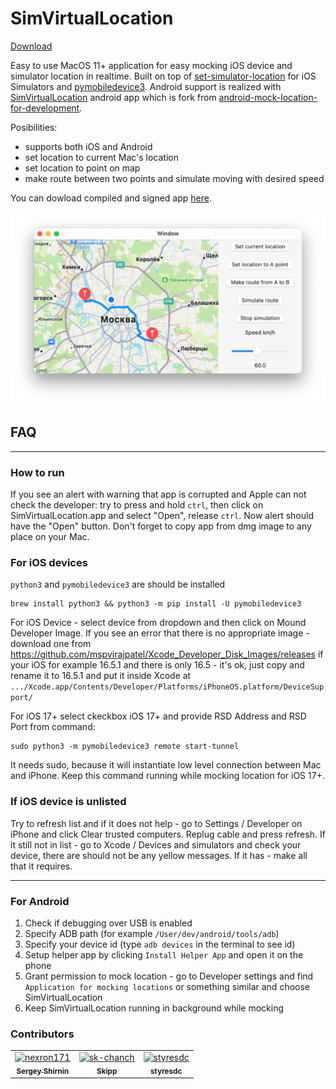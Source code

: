 # SimVirtualLocation
[Download](https://devnex.ru/download)

Easy to use MacOS 11+ application for easy mocking iOS device and simulator location in realtime. Built on top of  [set-simulator-location](https://github.com/MobileNativeFoundation/set-simulator-location) for iOS Simulators and [pymobiledevice3](https://github.com/doronz88/pymobiledevice3). Android support is realized with [SimVirtualLocation](https://github.com/nexron171/android-mock-location-for-development) android app which is fork from [android-mock-location-for-development](https://github.com/amotzte/android-mock-location-for-development).

Posibilities:
- supports both iOS and Android
- set location to current Mac's location
- set location to point on map
- make route between two points and simulate moving with desired speed

You can dowload compiled and signed app [here](https://devnex.ru/download).

![App Screen Shot](https://raw.githubusercontent.com/nexron171/SimVirtualLocation/master/assets/screenshot.png)

## FAQ
---
### How to run
If you see an alert with warning that app is corrupted and Apple can not check the developer: try to press and hold `ctrl`, then click on SimVirtualLocation.app and select "Open", release `ctrl`. Now alert should have the "Open" button. Don't forget to copy app from dmg image to any place on your Mac.

### For iOS devices
`python3` and `pymobiledevice3` are should be installed

```shell
brew install python3 && python3 -m pip install -U pymobiledevice3
```

For iOS Device - select device from dropdown and then click on Mound Developer Image. If you see an error that there is no appropriate image - download one from https://github.com/mspvirajpatel/Xcode_Developer_Disk_Images/releases if your iOS for example 16.5.1 and there is only 16.5 - it's ok, just copy and rename it to 16.5.1 and put it inside Xcode at `.../Xcode.app/Contents/Developer/Platforms/iPhoneOS.platform/DeviceSupport/`

For iOS 17+ select ckeckbox iOS 17+ and provide RSD Address and RSD Port from command:
```shell
sudo python3 -m pymobiledevice3 remote start-tunnel
```
It needs sudo, because it will instantiate low level connection between Mac and iPhone. Keep this command running while mocking location for iOS 17+.

### If iOS device is unlisted

Try to refresh list and if it does not help - go to Settings / Developer on iPhone and click Clear trusted computers. Replug cable and press refresh. If it still not in list - go to Xcode / Devices and simulators and check your device, there are should not be any yellow messages. If it has - make all that it requires.

---
### For Android
1. Check if debugging over USB is enabled
1. Specify ADB path (for example `/User/dev/android/tools/adb`)
1. Specify your device id (type `adb devices` in the terminal to see id)
1. Setup helper app by clicking `Install Helper App` and open it on the phone
1. Grant permission to mock location - go to Developer settings and find `Application for mocking locations` or something similar and choose SimVirtualLocation
1. Keep SimVirtualLocation running in background while mocking

### Contributors

<!-- readme: collaborators,contributors -start -->
<table>
    <tr>
        <td align="center">
            <a href="https://github.com/nexron171">
                <img src="https://avatars.githubusercontent.com/u/6318346?v=4" width="100;" alt="nexron171"/>
                <br />
                <sub><b>Sergey Shirnin</b></sub>
            </a>
        </td>
        <td align="center">
            <a href="https://github.com/sk-chanch">
                <img src="https://avatars.githubusercontent.com/u/22313319?v=4" width="100;" alt="sk-chanch"/>
                <br />
                <sub><b>Skipp</b></sub>
            </a>
        </td>
        <td align="center">
            <a href="https://github.com/styresdc">
                <img src="https://avatars.githubusercontent.com/u/10870930?v=4" width="100;" alt="styresdc"/>
                <br />
                <sub><b>styresdc</b></sub>
            </a>
        </td>
    </tr>
</table>
<!-- readme: collaborators,contributors -end -->